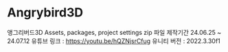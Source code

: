 # Angrybird3D
앵그리버드3D Assets, packages, project settings zip 파일
제작기간 24.06.25 ~ 24.07.12
유튜브 링크 : https://youtu.be/hQZNjsrCfug
유니티 버전 : 2022.3.30f1
